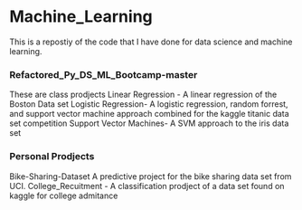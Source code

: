 # Machine_Learning
This is a repostiy of the code that I have done for data science and 
machine learning.
### Refactored_Py_DS_ML_Bootcamp-master
These are class prodjects
Linear Regression - A linear regression of the Boston Data set
Logistic Regression- A logistic regression, random forrest, and support 
vector machine approach combined for the kaggle titanic data set competition
Support Vector Machines- A SVM approach to the iris data set

### Personal Prodjects
Bike-Sharing-Dataset A predictive project for the bike sharing data set
from UCI.
College_Recuitment - A classification prodject of a data set found on
kaggle for college admitance
